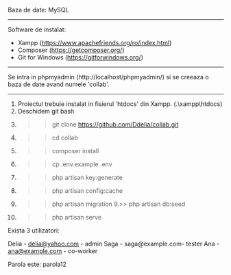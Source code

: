 Baza de date: MySQL

---
Software de instalat:
 - Xampp (https://www.apachefriends.org/ro/index.html)
 - Composer (https://getcomposer.org/)
 - Git for Windows (https://gitforwindows.org/)

----
Se intra in phpmyadmin (http://localhost/phpmyadmin/) si se creeaza o baza de date avand numele 'collab'.

----

1. Proiectul trebuie instalat in fisierul 'htdocs' din Xampp. (.\xampp\htdocs)
2. Deschidem git bash
3. >> git clone https://github.com/Ddelia/collab.git
4. >> cd collab
5. >> composer install
6. >> cp .env.example .env
7. >> php artisan key:generate
7. >> php artisan config:cache
8. >> php artisan migration
9.>> php artisan db:seed
10. >>php artisan serve

Exista 3 utilizatori:

Delia - delia@yahoo.com - admin
Saga - saga@example.com- tester
Ana - ana@example.com - co-worker

Parola este: parola12
